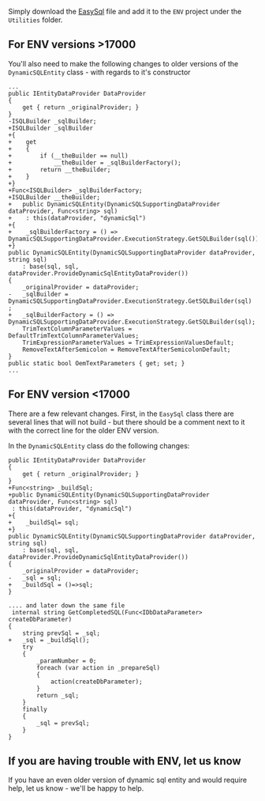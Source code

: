 ﻿
Simply download the [EasySql](https://raw.githubusercontent.com/FireflyMigration/EasySql/master/ENV/Utilities/EasySql.cs) file and add it to the `ENV` project under the `Utilities` folder.


## For ENV versions >17000
You'll also need to make the following changes to older versions of the `DynamicSQLEntity` class - with regards to it's constructor
```csdiff
...
public IEntityDataProvider DataProvider
{
    get { return _originalProvider; }
}
-ISQLBuilder _sqlBuilder;
+ISQLBuilder _sqlBuilder
+{
+    get
+    {
+        if (__theBuilder == null)
+            __theBuilder = _sqlBuilderFactory();
+        return __theBuilder;
+    }
+}
+Func<ISQLBuilder> _sqlBuilderFactory;
+ISQLBuilder __theBuilder;
+	public DynamicSQLEntity(DynamicSQLSupportingDataProvider dataProvider, Func<string> sql)
+    : this(dataProvider, "dynamicSql")
+{
+    _sqlBuilderFactory = () => DynamicSQLSupportingDataProvider.ExecutionStrategy.GetSQLBuilder(sql());
+}
public DynamicSQLEntity(DynamicSQLSupportingDataProvider dataProvider, string sql)
    : base(sql, sql, dataProvider.ProvideDynamicSqlEntityDataProvider())
{
    _originalProvider = dataProvider;
-   _sqlBuilder = DynamicSQLSupportingDataProvider.ExecutionStrategy.GetSQLBuilder(sql) ;
+   _sqlBuilderFactory = () => DynamicSQLSupportingDataProvider.ExecutionStrategy.GetSQLBuilder(sql);
    TrimTextColumnParameterValues = DefaultTrimTextColumnParameterValues;
    TrimExpressionParameterValues = TrimExpressionValuesDefault;
    RemoveTextAfterSemicolon = RemoveTextAfterSemicolonDefault;
}
public static bool OemTextParameters { get; set; }
...
```

## For ENV version <17000
There are a few relevant changes.
First, in the `EasySql` class there are several lines that will not build - but there should be a comment next to it with the correct line for the older ENV version.

In the `DynamicSQLEntity` class do the following changes:
```csdiff
public IEntityDataProvider DataProvider
{
    get { return _originalProvider; }
}
+Func<string> _buildSql;
+public DynamicSQLEntity(DynamicSQLSupportingDataProvider dataProvider, Func<string> sql)
 : this(dataProvider, "dynamicSql")
+{
+    _buildSql= sql;
+}
public DynamicSQLEntity(DynamicSQLSupportingDataProvider dataProvider, string sql)
    : base(sql, sql, dataProvider.ProvideDynamicSqlEntityDataProvider())
{
    _originalProvider = dataProvider;
-   _sql = sql;
+   _buildSql = ()=>sql;
}

.... and later down the same file
 internal string GetCompletedSQL(Func<IDbDataParameter> createDbParameter)
{
    string prevSql = _sql;
+   _sql = _buildSql();
    try
    {
        _paramNumber = 0;
        foreach (var action in _prepareSql)
        {
            action(createDbParameter);
        }
        return _sql;
    }
    finally
    {
        _sql = prevSql;
    }
}
```


## If you are having trouble with ENV, let us know
If you have an even older version of dynamic sql entity and would require help, let us know - we'll be happy to help.
